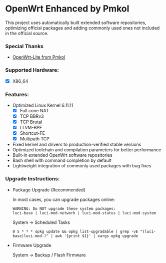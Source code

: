 # OpenWrt Enhanced by Pmkol
This project uses automatically built extended software repositories, optimizing official packages and adding commonly used ones not included in the official source.

### Special Thanks
- [OpenWrt-Lite from Pmkol](https://github.com/pmkol/openwrt-lite)

### Supported Hardware:
- [x] X86_64


### Features:
- Optimized Linux Kernel 6.11.11
  - [x] Full cone NAT
  - [x] TCP BBRv3
  - [x] TCP Brutal
  - [x] LLVM-BPF
  - [x] Shortcut-FE
  - [x] Multipath TCP
- Fixed kernel and drivers to production-verified stable versions
- Optimized toolchain and compilation parameters for better performance
- Built-in extended OpenWrt software repositories
- Bash shell with command completion by default
- Lightweight integration of commonly used packages with bug fixes


### Upgrade Instructions:
- Package Upgrade (Recommended)

  In most cases, you can upgrade packages online:
  ```
  WARNING: Do NOT upgrade these system packages:
  luci-base | luci-mod-network | luci-mod-status | luci-mod-system
  ```

  System -> Scheduled Tasks

  ```
  0 5 * * * opkg update && opkg list-upgradable | grep -vE "(luci-base|luci-mod-)" | awk '{print $1}' | xargs opkg upgrade
  ```

- Firmware Upgrade

  System -> Backup / Flash Firmware